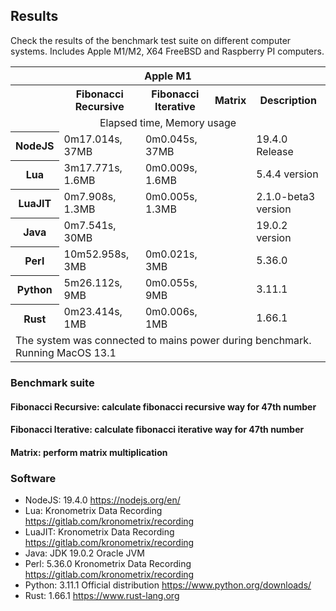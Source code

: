 ## Results

Check the results of the benchmark test suite on different computer systems. Includes Apple M1/M2, X64 FreeBSD and Raspberry PI computers. 

<table>
  <tr> 
    <th colspan="5">Apple M1</th> 
  </tr> 
  <tr>
    <th></td>
    <th>Fibonacci Recursive</th>
    <th>Fibonacci Iterative</th>
    <th>Matrix</th>
    <th>Description</th>
  </tr>
  <tr>
    <td align="center"; colspan="5">Elapsed time, Memory usage</td>
  </tr>
  
  <tr> 
    <th>NodeJS</th> 
    <td>0m17.014s, 37MB</td> 
    <td>0m0.045s, 37MB</td> 
    <td></td>
    <td>19.4.0 Release</td>
  </tr> 
  
  <tr> 
    <th>Lua</th> 
    <td>3m17.771s, 1.6MB</td> 
    <td>0m0.009s, 1.6MB</td> 
    <td></td>
    <td>5.4.4 version</td>
  </tr>

  <tr> 
    <th>LuaJIT</th> 
    <td>0m7.908s, 1.3MB</td> 
    <td>0m0.005s, 1.3MB</td> 
    <td></td>
    <td>2.1.0-beta3 version</td>
  </tr>

  <tr> 
    <th>Java</th> 
    <td>0m7.541s, 30MB</td> 
    <td></td> 
    <td></td>
    <td>19.0.2 version</td>
  </tr>

  <tr> 
    <th>Perl</th> 
    <td>10m52.958s, 3MB</td> 
    <td>0m0.021s, 3MB</td> 
    <td></td>
    <td>5.36.0</td>
  </tr>

  <tr> 
    <th>Python</th> 
    <td>5m26.112s, 9MB</td> 
    <td>0m0.055s, 9MB</td> 
    <td></td>
    <td>3.11.1</td>
  </tr> 

  <tr> 
    <th>Rust</th> 
    <td>0m23.414s, 1MB</td> 
    <td>0m0.006s, 1MB</td> 
    <td></td>
    <td>1.66.1</td>
  </tr> 

  <tr>
    <td align="left"; colspan="5">The system was connected to mains power during benchmark. Running MacOS 13.1</td>
  </tr>


</table>


### Benchmark suite
#### Fibonacci Recursive: calculate fibonacci recursive way for 47th number
#### Fibonacci Iterative: calculate fibonacci iterative way for 47th number
#### Matrix: perform matrix multiplication

### Software
- NodeJS: 19.4.0 https://nodejs.org/en/
- Lua: Kronometrix Data Recording https://gitlab.com/kronometrix/recording
- LuaJIT: Kronometrix Data Recording https://gitlab.com/kronometrix/recording
- Java: JDK 19.0.2 Oracle JVM
- Perl: 5.36.0 Kronometrix Data Recording https://gitlab.com/kronometrix/recording
- Python: 3.11.1 Official distribution https://www.python.org/downloads/
- Rust: 1.66.1 https://www.rust-lang.org

